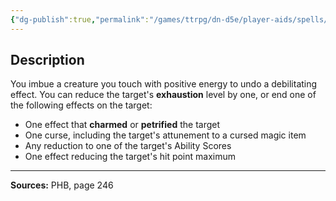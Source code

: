 ```yaml
---
{"dg-publish":true,"permalink":"/games/ttrpg/dn-d5e/player-aids/spells/level-5/greater-restoration/","tags":["TTRPG/DND/5e","verbal","somatic","material","Spell"],"noteIcon":""}
---
```



## Description
You imbue a creature you touch with positive energy to undo a debilitating effect.
You can reduce the target's **exhaustion** level by one, or end one of the following effects on the target:
- One effect that **charmed** or **petrified** the target
- One curse, including the target's attunement to a cursed magic item
- Any reduction to one of the target's Ability Scores
- One effect reducing the target's hit point maximum

---

**Sources:** PHB, page 246
